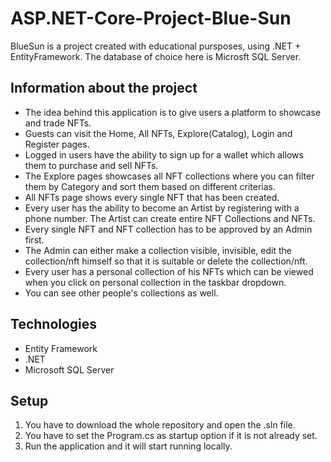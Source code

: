 # ASP.NET-Core-Project-Blue-Sun

BlueSun is a project created with educational pursposes, using .NET + EntityFramework. The database of choice here is Microsft SQL Server.

## Information about the project

* The idea behind this application is to give users a platform to showcase and trade NFTs.
* Guests can visit the Home, All NFTs, Explore(Catalog), Login and Register pages.
* Logged in users have the ability to sign up for a wallet which allows them to purchase and sell NFTs.
* The Explore pages showcases all NFT collections where you can filter them by Category and sort them based on different criterias.
* All NFTs page shows every single NFT that has been created.
* Every user has the ability to become an Artist by registering with a phone number. The Artist can create entire NFT Collections and NFTs.
* Every single NFT and NFT collection has to be approved by an Admin first.
* The Admin can either make a collection visible, invisible, edit the collection/nft himself so that it is suitable or delete the collection/nft.
* Every user has a personal collection of his NFTs which can be viewed when you click on personal collection in the taskbar dropdown.
* You can see other people's collections as well.

## Technologies
* Entity Framework
* .NET
* Microsoft SQL Server

## Setup
1. You have to download the whole repository and open the .sln file.
2. You have to set the Program.cs as startup option if it is not already set.
3. Run the application and it will start running locally.
